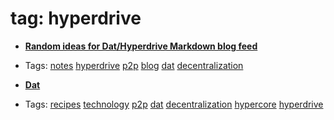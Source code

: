 
# tag: hyperdrive

 * **[Random ideas for Dat/Hyperdrive Markdown blog feed](../content/notebook/captures/notes/dat-blog-notes.md)**

  * Tags:  <a class="tag" href="#!tags/notes.md">notes</a>  <a class="tag" href="#!tags/hyperdrive.md">hyperdrive</a>  <a class="tag" href="#!tags/p2p.md">p2p</a>  <a class="tag" href="#!tags/blog.md">blog</a>  <a class="tag" href="#!tags/dat.md">dat</a>  <a class="tag" href="#!tags/decentralization.md">decentralization</a>
 * **[Dat](../content/recipes/dat.md)**

  * Tags:  <a class="tag" href="#!tags/recipes.md">recipes</a>  <a class="tag" href="#!tags/technology.md">technology</a>  <a class="tag" href="#!tags/p2p.md">p2p</a>  <a class="tag" href="#!tags/dat.md">dat</a>  <a class="tag" href="#!tags/decentralization.md">decentralization</a>  <a class="tag" href="#!tags/hypercore.md">hypercore</a>  <a class="tag" href="#!tags/hyperdrive.md">hyperdrive</a>